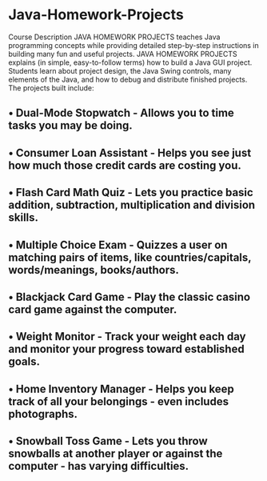 # Java-Homework-Projects
  Course Description JAVA HOMEWORK PROJECTS teaches Java
  programming concepts while providing detailed step-by-step instructions in
  building many fun and useful projects. JAVA HOMEWORK PROJECTS
  explains (in simple, easy-to-follow terms) how to build a Java GUI project.
  Students learn about project design, the Java Swing controls, many elements of
  the Java, and how to debug and distribute finished projects. The projects built
  include:
   ## • Dual-Mode Stopwatch - Allows you to time tasks you may be doing.
   ## • Consumer Loan Assistant - Helps you see just how much those credit cards are costing you.
   ## • Flash Card Math Quiz - Lets you practice basic addition, subtraction, multiplication and division skills.
   ## • Multiple Choice Exam - Quizzes a user on matching pairs of items, like countries/capitals, words/meanings, books/authors.
   ## • Blackjack Card Game - Play the classic casino card game against the computer.
   ## • Weight Monitor - Track your weight each day and monitor your progress toward established goals.
   ## • Home Inventory Manager - Helps you keep track of all your belongings - even includes photographs.
   ## • Snowball Toss Game - Lets you throw snowballs at another player or against the computer - has varying difficulties.

